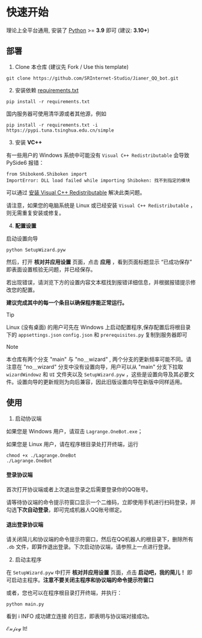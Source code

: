 # 快速开始
理论上全平台通用, 安装了 [Python](https://www.python.org) >= **3.9** 即可 (建议: **3.10+**)
## 部署
1. Clone 本仓库 (建议先 Fork / Use this template)

```shell
git clone https://github.com/SRInternet-Studio/Jianer_QQ_bot.git
```
2. 安装依赖  [requirements.txt](https://github.com/SRInternet-Studio/Jianer_QQ_bot/blob/main/requirements.txt)

```shell
pip install -r requirements.txt
```
国内服务器可使用清华源或者其他源，例如
```shell
pip install -r requirements.txt -i https://pypi.tuna.tsinghua.edu.cn/simple
```

3. 安装 **VC++**

有一些用户的 Windows 系统中可能没有 ```Visual C++ Redistributable``` 会导致 PySide6 报错：

```
from Shiboken6.Shiboken import
ImportError: DLL load failed while importing Shiboken: 找不到指定的模块
```

可以通过 [安装 Visual C++ Redistributable](https://learn.microsoft.com/en-us/cpp/windows/latest-supported-vc-redist?view=msvc-170) 解决此类问题。

请注意，如果您的电脑系统是 Linux 或已经安装 ```Visual C++ Redistributable``` ，则无需重复安装或修复。

4. **配置设置**

启动设置向导

```shell
python SetupWizard.pyw
```

然后，打开 **核对并应用设置** 页面，点击 **应用** ，看到页面标题显示 “已成功保存” 即表面设置核验无问题，并已经保存。

若出现错误，请浏览下方的设置内容文本框找到报错详细信息，并根据报错提示修改您的配置。

**建议完成其中的每一个条目以确保程序能正常运行。**

> [!TIP]
> 
> Linux (没有桌面) 的用户可先在 Windows 上启动配置程序,保存配置后将根目录下的 ```appsettings.json``` ```config.json``` 和 ```prerequisites.py``` 复制到服务器即可

> [!NOTE]
> 
> 本仓库有两个分支 "main" 与 "no＿wizard" , 两个分支的更新频率可能不同。请注意在 "no＿wizard" 分支中没有设置向导，用户可以从 "main" 分支下拉取 ```wizardWindowz``` 和 ```UI``` 文件夹以及 ```SetupWizard.pyw``` ，这些是设置向导及其必要文件。设置向导的更新规则为向后兼容，因此旧版设置向导在新版中同样适用。


## 使用
1. 启动协议端

如果您是 Windows 用户，请双击 ```Lagrange.OneBot.exe```；

如果您是 Linux 用户，请在程序根目录处打开终端，运行
```shell
chmod +x ./Lagrange.OneBot
./Lagrange.OneBot
```

#### 登录协议端

首次打开协议端或者上次退出登录之后需要登录你的QQ账号。

请等待协议端的命令提示符窗口显示一个二维码，立即使用手机进行扫码登录，并勾选**下次自动登录**，即可完成机器人QQ账号绑定。

#### 退出登录协议端

请关闭简儿和协议端的命令提示符窗口，然后在QQ机器人的根目录下，删除所有 ```.db``` 文件，即算作退出登录。下次启动协议端，请参照上一点进行登录。

2. 启动主程序

在 ```SetupWizard.pyw``` 中打开 **核对并应用设置** 页面，点击 **启动吧，我的简儿！** 即可启动主程序。**注意不要关闭主程序和协议端的命令提示符窗口**

或者，您也可以在程序根目录打开终端，并执行：
```shell
python main.py
```
看到 ℹ️ INFO 成功建立连接 的日志，即表明与协议端对接成功。

ℰ𝓃𝒿ℴ𝓎 It!